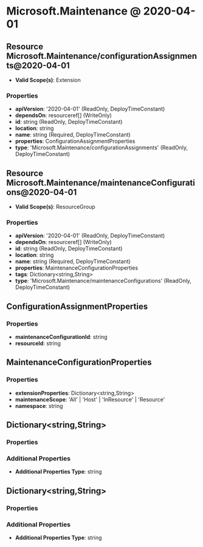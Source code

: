 # Microsoft.Maintenance @ 2020-04-01

## Resource Microsoft.Maintenance/configurationAssignments@2020-04-01
* **Valid Scope(s)**: Extension
### Properties
* **apiVersion**: '2020-04-01' (ReadOnly, DeployTimeConstant)
* **dependsOn**: resourceref[] (WriteOnly)
* **id**: string (ReadOnly, DeployTimeConstant)
* **location**: string
* **name**: string (Required, DeployTimeConstant)
* **properties**: ConfigurationAssignmentProperties
* **type**: 'Microsoft.Maintenance/configurationAssignments' (ReadOnly, DeployTimeConstant)

## Resource Microsoft.Maintenance/maintenanceConfigurations@2020-04-01
* **Valid Scope(s)**: ResourceGroup
### Properties
* **apiVersion**: '2020-04-01' (ReadOnly, DeployTimeConstant)
* **dependsOn**: resourceref[] (WriteOnly)
* **id**: string (ReadOnly, DeployTimeConstant)
* **location**: string
* **name**: string (Required, DeployTimeConstant)
* **properties**: MaintenanceConfigurationProperties
* **tags**: Dictionary<string,String>
* **type**: 'Microsoft.Maintenance/maintenanceConfigurations' (ReadOnly, DeployTimeConstant)

## ConfigurationAssignmentProperties
### Properties
* **maintenanceConfigurationId**: string
* **resourceId**: string

## MaintenanceConfigurationProperties
### Properties
* **extensionProperties**: Dictionary<string,String>
* **maintenanceScope**: 'All' | 'Host' | 'InResource' | 'Resource'
* **namespace**: string

## Dictionary<string,String>
### Properties
### Additional Properties
* **Additional Properties Type**: string

## Dictionary<string,String>
### Properties
### Additional Properties
* **Additional Properties Type**: string

